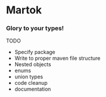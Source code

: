 # Martok
### Glory to your types!

TODO
* Specify package
* Write to proper maven file structure
* Nested objects
* enums
* union types
* code cleanup
* documentation

